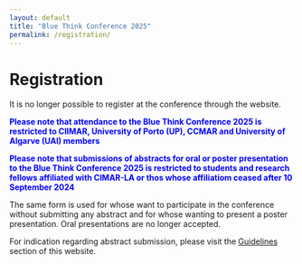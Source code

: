 ```yaml
---
layout: default
title: "Blue Think Conference 2025"
permalink: /registration/
---
```


# Registration

It is no longer possible to register at the conference through the website.

<b style="color:blue;"> Please note that attendance to the Blue Think Conference 2025 is restricted to CIIMAR, University of Porto (UP), CCMAR and University of Algarve (UAl) members </b>

<b style="color:blue;"> Please note that submissions of abstracts for oral or poster presentation to the Blue Think Conference 2025 is restricted to students and research fellows affiliated with CIMAR-LA or thos whose affiliatiom ceased after 10 September 2024 </b>

<!-- 
<div class="rectangle">
 <a href="https://forms.gle/x7iaiNhxqJzZ8XxaA"> Click here to register </a>
</div>
 -->
 
The same form is used for whose want to participate in the conference without submitting any abstract and for whose wanting to present a poster presentation. Oral presentations are no longer accepted.

For indication regarding abstract submission, please visit the [Guidelines](https://phdcommitee.github.io/btc2025/guidelines/) section of this website.





